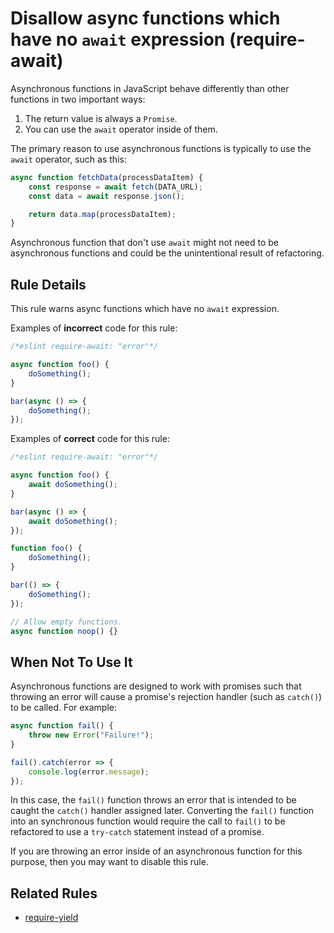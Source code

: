 # Disallow async functions which have no `await` expression (require-await)

Asynchronous functions in JavaScript behave differently than other functions in two important ways:

1. The return value is always a `Promise`.
2. You can use the `await` operator inside of them.

The primary reason to use asynchronous functions is typically to use the `await` operator, such as this:

```js
async function fetchData(processDataItem) {
    const response = await fetch(DATA_URL);
    const data = await response.json();

    return data.map(processDataItem);
}
```

Asynchronous function that don't use `await` might not need to be asynchronous functions and could be the unintentional result of refactoring.


## Rule Details

This rule warns async functions which have no `await` expression.

Examples of **incorrect** code for this rule:

```js
/*eslint require-await: "error"*/

async function foo() {
    doSomething();
}

bar(async () => {
    doSomething();
});
```

Examples of **correct** code for this rule:

```js
/*eslint require-await: "error"*/

async function foo() {
    await doSomething();
}

bar(async () => {
    await doSomething();
});

function foo() {
    doSomething();
}

bar(() => {
    doSomething();
});

// Allow empty functions.
async function noop() {}
```

## When Not To Use It

Asynchronous functions are designed to work with promises such that throwing an error will cause a promise's rejection handler (such as `catch()`) to be called. For example:

```js
async function fail() {
    throw new Error("Failure!");
}

fail().catch(error => {
    console.log(error.message);
});
```

In this case, the `fail()` function throws an error that is intended to be caught the `catch()` handler assigned later. Converting the `fail()` function into an synchronous function would require the call to `fail()` to be refactored to use a `try-catch` statement instead of a promise.

If you are throwing an error inside of an asynchronous function for this purpose, then you may want to disable this rule.


## Related Rules

* [require-yield](require-yield.md)
